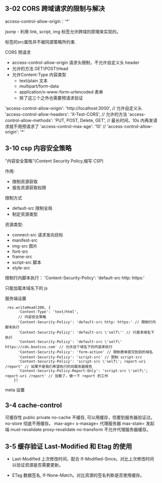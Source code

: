 ## 3-02 CORS 跨域请求的限制与解决
access-control-allow-origin：'*'

jsonp - 利用 link, script, img 标签允许跨域的原理来实现的。

标签的src属性并不被同源策略所约束.

CORS 预请求
- access-control-allow-origin 请求头限制，不允许自定义头 header
- 允许的方法 GET\POST\Head
- 允许Content-Type 内容类型
    - text/plain 文本
    - multipart/form-data 
    - application/x-www-form-urlencoded 表单
    - 除了这三个之外也需要预请求验证
    
'access-control-allow-origin': 'http://localhost:3000',
// 允许自定义头
'access-control-allow-headers': 'X-Test-CORS',
// 允许的方法
'access-control-allow-methods': 'PUT, POST, Delete, GET',
// 最长时间，10s 内再发请求就不用预请求了
'access-control-max-age': '10'
// 'access-control-allow-origin': '*'

## 3-10 csp 内容安全策略

"内容安全策略"(Content Security Policy,缩写 CSP)

作用:
- 限制资源获取
- 报告资源获取权限

限制方式
- default-src 限制全局
- 制定资源类型

资源类型: 
- connect-src 请求发向目标
- manifest-src
- img-src 图片
- font-src
- frame-src
- script-src 脚本
- style-src 

限制行内脚本执行：
'Content-Security-Policy': 'default-src http: https:'

只能加载本域名下的 js

服务端设置
```
 res.writeHead(200, {
      'Content-Type': 'text/html',
      // 内容安全策略
      'Content-Security-Policy': 'default-src http: https:' // 限制行内脚本执行
      'Content-Security-Policy': 'default-src \'self\'' // 只是本域名下执行
      'Content-Security-Policy': 'default-src \'self\' https://cdn.bootcss.com' // 允许这个域名下的内容来执行
      'Content-Security-Policy': 'form-action' // 限制表单提交到别的域名
      'Content-Security-Policy': 'script-src' // 限制 script-src
      'Content-Security-Policy': 'script-src \'self\'; report-uri /report' // 如果不是我们希望执行的向服务器报告
      'Content-Security-Policy-Report-Only': 'script-src \'self\'; report-uri /report' // 加载了，做一下 report 的工作
    })
```

meta 设置
  <meta http-equiv="Content-Security-Policy" content="default-src 'self'; img-src https://*; child-src 'none';">


## 3-4 cache-control
可缓存性
public
private
no-cache 不缓存, 可以用缓存，但要到服务器验证过。
no-store 彻底不用缓存。
max-age=<seconds>
s-maxage=<seconds> 代理服务器
max-stale=<seconds> 发起端
must-revalidate 
proxy-revalidate 
no-transform 不允许代理服务器缓存。

## 3-5 缓存验证 Last-Modified 和 Etag 的使用
- Last-Modified 上次修改时间，配合 If-Modified-Since。对比上次修改时间以验证资源是否需要更新。

- ETag 数据签名, If-None-Match。对比资源的签名判断是否使用缓存。